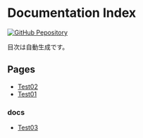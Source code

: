 # Documentation Index

[![GitHub Pepository](https://img.shields.io/static/v1?label=GitHub+Pepository&message=+&color=FC02FF&logo=github)](https://github.com/Hoshinonono/study)

目次は自動生成です。

## Pages

- [Test02](.//test02.md)
- [Test01](.//test01.md)
### docs

- [Test03](.//docs/test03.md)


